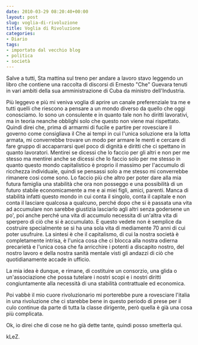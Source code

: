 ```yaml
---
date: 2010-03-29 08:20:40+00:00
layout: post
slug: voglia-di-rivoluzione
title: Voglia di Rivoluzione
categories:
- Diario
tags:
- importato dal vecchio blog
- politica
- società
---
```


Salve a tutti,
Sta mattina sul treno per andare a lavoro stavo leggendo un libro che contiene una raccolta di discorsi di Ernesto "Che" Guevara tenuti in vari ambiti della sua amministrazione di Cuba da ministro dell'Industria.
<!--more-->

Più leggevo e più mi veniva voglia di aprire un canale preferenziale tra me e tutti quelli che riescono a pensare a un mondo diverso da quello che oggi conosciamo. Io sono un consulente e in quanto tale non ho diritti lavorativi, ma in teoria neanche obblighi solo che questo non viene mai rispettato. Quindi direi che, prima di armarmi di fucile e partire per rovesciare il governo come consigliava il Che ai tempi in cui l'unica soluzione era la lotta armata, mi converrebbe trovare un modo per armare le menti e cercare di fare gruppo di accaparrarsi quel poco di dignità e diritti che ci spettano in quanto lavoratori. Mentirei se dicessi che lo faccio per gli altri e non per me stesso ma mentirei anche se dicessi che lo faccio solo per me stesso in quanto questo mondo capitalistico è proprio il massimo per l'accumulo di ricchezza individuale, quindi se pensassi solo a me stesso mi converrebbe rimanere cosi come sono. Lo faccio più che altro per poter dare alla mia futura famiglia una stabilità che ora non posseggo e una possibilità di un futuro stabile economicamente a me e ai miei figli, amici, parenti. Manca di stabilità infatti questo mondo in cui conta il singolo, conta il capitale e non conta il lasciare qualcosa a qualcuno, perché dopo che si è passata una vita ad accumulare non sarebbe giustizia lasciarlo agli altri senza godersene un po', poi anche perché una vita di accumulo necessita di un'altra vita di sperpero di ciò che si è accumulato. E questo vedete non è semplice da costruire specialmente se si ha una sola vita di mediamente 70 anni di cui poter usufruire.
La sintesi è che il capitalismo, di cui la nostra società è completamente intrisa, è l'unica cosa che ci blocca alla nostra odierna precarietà e l'unica cosa che fa arricchire i potenti a discapito nostro, del nostro lavoro e della nostra sanità mentale visti gli andazzi di ciò che quotidianamente accade in ufficio.

La mia idea è dunque, e rimane, di costituire un consorzio, una glida o un'associazione che possa tutelare i nostri scopi e i nostri diritti congiuntamente alla necessità di una stabilità contrattuale ed economica.

Poi vabbè il mio cuore rivoluzionario mi porterebbe pure a rovesciare l'italia in una rivoluzione che ci starebbe bene in questo periodo di prese per il culo continue da parte di tutta la classe dirigente, però quella è già una cosa più complicata.

Ok, io direi che di cose ne ho già dette tante, quindi posso smetterla qui.

kLeZ.
